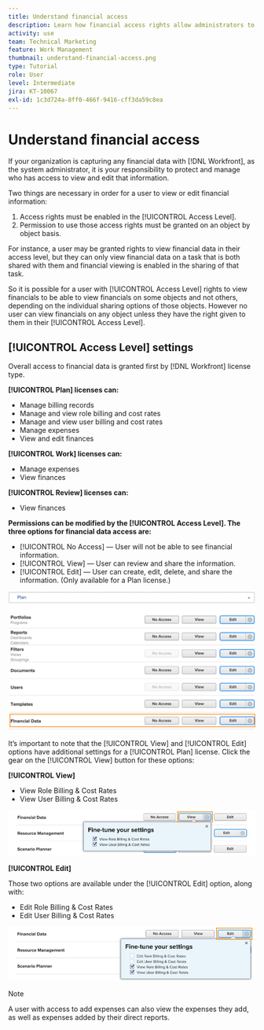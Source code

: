 ```yaml
---
title: Understand financial access
description: Learn how financial access rights allow administrators to control who can see and edit the financial information tracked in Workfront.
activity: use
team: Technical Marketing
feature: Work Management
thumbnail: understand-financial-access.png
type: Tutorial
role: User
level: Intermediate
jira: KT-10067
exl-id: 1c3d724a-8ff0-466f-9416-cff3da59c8ea
---
```

# Understand financial access

If your organization is capturing any financial data with [!DNL Workfront], as the system administrator, it is your responsibility to protect and manage who has access to view and edit that information.

Two things are necessary in order for a user to view or edit financial information:

1. Access rights must be enabled in the [!UICONTROL Access Level].
2. Permission to use those access rights must be granted on an object by object basis.

For instance, a user may be granted rights to view financial data in their access level, but they can only view financial data on a task that is both shared with them and financial viewing is enabled in the sharing of that task.

So it is possible for a user with [!UICONTROL Access Level] rights to view financials to be able to view financials on some objects and not others, depending on the individual sharing options of those objects. However no user can view financials on any object unless they have the right given to them in their [!UICONTROL Access Level].

## [!UICONTROL Access Level] settings

Overall access to financial data is granted first by [!DNL Workfront] license type.

**[!UICONTROL Plan] licenses can:**

* Manage billing records
* Manage and view role billing and cost rates
* Manage and view user billing and cost rates
* Manage expenses
* View and edit finances

**[!UICONTROL Work] licenses can:**

* Manage expenses
* View finances

**[!UICONTROL Review] licenses can:**

* View finances

**Permissions can be modified by the [!UICONTROL Access Level]. The three options for financial data access are:**

* [!UICONTROL No Access] — User will not be able to see financial information.
* [!UICONTROL View] — User can review and share the information.
* [!UICONTROL Edit] — User can create, edit, delete, and share the information. (Only available for a Plan license.)

![An image showing general Financial Data options in an access level](assets/setting-up-finances-8.png)

It’s important to note that the [!UICONTROL View] and [!UICONTROL Edit] options have additional settings for a [!UICONTROL Plan] license. Click the gear on the [!UICONTROL View] button for these options:

**[!UICONTROL View]**

* View Role Billing & Cost Rates
* View User Billing & Cost Rates

![An image showing Financial Data view options in an access level](assets/setting-up-finances-9.png)

**[!UICONTROL Edit]**

Those two options are available under the [!UICONTROL Edit] option, along with:

* Edit Role Billing & Cost Rates
* Edit User Billing & Cost Rates

![An image showing Financial Data edit options in an access level](assets/setting-up-finances-10.png)

>[!NOTE]
>
>A user with access to add expenses can also view the expenses they add, as well as expenses added by their direct reports.
